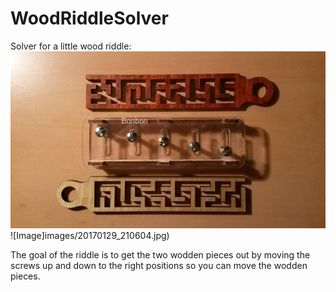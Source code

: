 # WoodRiddleSolver

Solver for a little wood riddle:
![Image](images/20170129_210249.jpg)
![Image]images/20170129_210604.jpg)

The goal of the riddle is to get the two wodden pieces out by moving the screws up and down to the right positions so you can move the wodden pieces.
